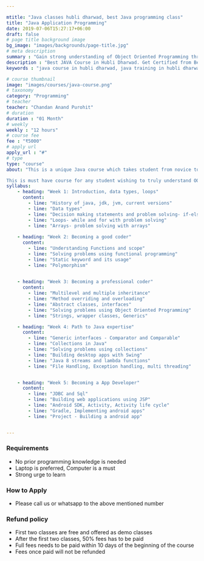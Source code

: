 ```yaml
---

mtitle: "Java classes hubli dharwad, best Java programming class"
title: "Java Application Programming"
date: 2019-07-06T15:27:17+06:00
draft: false
# page title background image
bg_image: "images/backgrounds/page-title.jpg"
# meta description
summary : "Gain strong understanding of Object Oriented Programming through Java Programming language. Learn to build android apps in just one month"
description : "Best JAVA Course in Hubli Dharwad. Get Certified from Best JAVA Training Institute and Classes in Hubli Dharwad in Classroom and Online Training Format in Affordable Fees with Projects & Free Placement Support "
keywords : "java course in hubli dharwad, java training in hubli dharwad, java institutes in hubli dharwad, java classes in hubli dharwad, java course fees in hubli dharwad, java training centers in hubli dharwad, java training course in hubli dharwad, java training institutes in hubli dharwad, java training classes in hubli dharwad, java coaching classes in hubli dharwad, java certification course in hubli dharwad, java training and placement in hubli dharwad, classes for java course in hubli dharwad, best institute for java course in hubli dharwad, java course in hubli dharwad with 100% job"

# course thumbnail
image: "images/courses/java-course.png"
# taxonomy
category: "Programming"
# teacher
teacher: "Chandan Anand Purohit"
# duration
duration : "01 Month"
# weekly
weekly : "12 hours"
# course fee
fee : "₹5000"
# apply url
apply_url : "#"
# type
type: "course"
about: "This is a unique Java course which takes student from novice to professional android developer all within a single month. Our unique hands-on approach coupled with focus on OOP strategies to solve problems lays down strong foundation for advanced Java concepts.

This is must have course for any student wishing to truly understand OOP concepts. Java is a very popular language in which Object Oriented Programming is heavily relied upon. We focus on unique aspects of Java right from first class so that students are able to think the Java way right from the beginning. The course also focuses on reading official documentation so that students also learn how to learn on their own. The course ends with Android App Development using Java"
syllabus:
    - heading: "Week 1: Introduction, data types, loops"
      content:
        - line: "History of java, jdk, jvm, current versions"
        - line: "Data types"
        - line: "Decision making statements and problem solving- if-else, switch"
        - line: "Loops- while and for with problem solving"
        - line: "Arrays- problem solving with arrays"
        
    - heading: "Week 2: Becoming a good coder"
      content:
        - line: "Understanding Functions and scope"
        - line: "Solving problems using functional programming"
        - line: "Static keyword and its usage"
        - line: "Polymorphism"
        

    - heading: "Week 3: Becoming a professional coder"
      content:
        - line: "Multilevel and multiple inheritance"
        - line: "Method overriding and overloading"
        - line: "Abstract classes, interfaces"
        - line: "Solving problems using Object Oriented Programming"
        - line: "Strings, wrapper classes, Generics"

    - heading: "Week 4: Path to Java expertise"
      content:
        - line: "Generic interfaces - Comparator and Comparable"
        - line: "Collections in Java"
        - line: "Solving problems using collections"
        - line: "Building desktop apps with Swing"
        - line: "Java 8 streams and lambda functions"
        - line: "File Handling, Exception handling, multi threading"


    - heading: "Week 5: Becoming a App Developer"
      content:
        - line: "JDBC and Sql"
        - line: "Building web applications using JSP"
        - line: "Android SDK, Activity, Activity life cycle"
        - line: "Gradle, Implementing android apps"
        - line: "Project - Building a android app"


---
```


### Requirements
* No prior programming knowledge is needed
* Laptop is preferred, Computer is a must
* Strong urge to learn 


### How to Apply

* Please call us or whatsapp to the above mentioned number


### Refund policy
* First two classes are free and offered as demo classes
* After the first two classes, 50% fees has to be paid
* Full fees needs to be paid within 10 days of the beginning of the course
* Fees once paid will not be refunded
